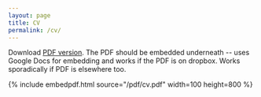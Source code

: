 ```yaml
---
layout: page
title: CV
permalink: /cv/
---
```


Download [PDF version](/pdf/cv.pdf). The PDF should be embedded underneath -- uses Google Docs for embedding and works if the PDF is on dropbox. Works sporadically if PDF is elsewhere too.

{% include embedpdf.html source="/pdf/cv.pdf" width=100 height=800 %}
